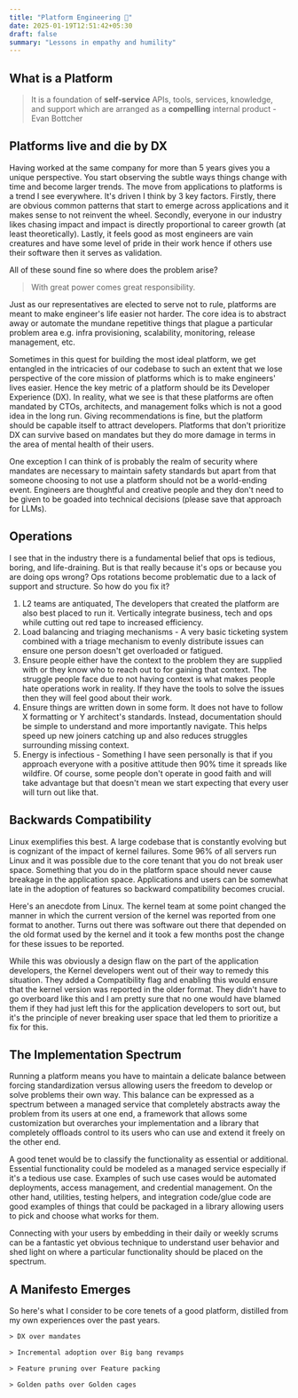 ```yaml
---
title: "Platform Engineering 💟"
date: 2025-01-19T12:51:42+05:30
draft: false
summary: "Lessons in empathy and humility"
---
```


## What is a Platform

> It is a foundation of **self-service** APIs, tools, services, knowledge, and support which are arranged as a **compelling** internal product - Evan Bottcher 

## Platforms live and die by DX
Having worked at the same company for more than 5 years gives you a unique perspective. You start observing the subtle ways things change with time
and become larger trends. The move from applications to platforms is a trend I see everywhere. It's driven I think by 3 key factors. Firstly, 
there are obvious common patterns that start to emerge across applications and it makes sense to not reinvent the wheel. Secondly, everyone in our industry likes chasing impact and impact is directly proportional to career growth (at least theoretically). Lastly, it feels good as most engineers are vain creatures and have some level of pride in their work hence if others use their software then it serves as validation.

All of these sound fine so where does the problem arise? 
> With great power comes great responsibility.

Just as our representatives are elected to serve not to rule, platforms are meant to make engineer's life easier not harder. The core idea is to abstract away or automate the mundane repetitive things that plague a particular problem area e.g. infra provisioning, scalability, monitoring, release management, etc.

Sometimes in this quest for building the most ideal platform, we get entangled in the intricacies of our codebase to such an extent that we lose perspective of the core mission of platforms which is to make engineers' lives easier. Hence the key metric of a platform should be its Developer Experience (DX). In reality, what we see is that these platforms are often mandated by CTOs, architects, and management folks which is not a good idea in the long run. Giving recommendations is fine, but the platform should be capable itself to attract developers. Platforms that don't prioritize DX can survive based on mandates but they do more damage in terms in the area of mental health of their users.

One exception I can think of is probably the realm of security where mandates are necessary to maintain safety standards but apart from that someone choosing to not use a platform should not be a world-ending event. Engineers are thoughtful and creative people and they don't need to be given to be goaded into technical decisions (please save that approach for LLMs).


## Operations 
I see that in the industry there is a fundamental belief that ops is tedious, boring, and life-draining. But is that really because it's ops or because you are doing ops wrong? Ops rotations become problematic due to a lack of support and structure. So how do you fix it? 
1. L2 teams are antiquated, The developers that created the platform are also best placed to run it. Vertically integrate business, tech and ops while cutting out red tape to increased efficiency.
2. Load balancing and triaging mechanisms - A very basic ticketing system combined with a triage mechanism to evenly distribute issues can ensure one person doesn't get overloaded or fatigued.
3. Ensure people either have the context to the problem they are supplied with or they know who to reach out to for gaining that context. The struggle people face due to not having context is what makes people hate operations work in reality. If they have the tools to solve the issues then they will feel good about their work.
4. Ensure things are written down in some form. It does not have to follow X formatting or Y architect's standards. Instead, documentation should be simple to understand and more importantly navigate. This helps speed up new joiners catching up and also reduces struggles surrounding missing context.
5. Energy is infectious - Something I have seen personally is that if you approach everyone with a positive attitude then 90% time it spreads like wildfire. Of course, some people don't operate in good faith and will take advantage but that doesn't mean we start expecting that every user will turn out like that.

## Backwards Compatibility
Linux exemplifies this best. A large codebase that is constantly evolving but is cognizant of the impact of kernel failures. Some 96% of all servers run Linux and it was possible due to the core tenant that you do not break user space. Something that you do in the platform space should never cause breakage in the application space. Applications and users can be somewhat late in the adoption of features so backward compatibility becomes crucial. 

Here's an anecdote from Linux. The kernel team at some point changed the manner in which the current version of the kernel was reported from one format to another. Turns out there was software out there that depended on the old format used by the kernel and it took a few months post the change for these issues to be reported. 

While this was obviously a design flaw on the part of the application developers, the Kernel developers went out of their way to remedy this situation.
They added a Compatibility flag and enabling this would ensure that the kernel version was reported in the older format. They didn't have to go overboard like this and I am pretty sure that no one would have blamed them if they had just left this for the application developers to sort out, but it's the principle of never breaking user space that led them to prioritize a fix for this.

## The Implementation Spectrum
Running a platform means you have to maintain a delicate balance between forcing standardization versus allowing users the freedom to develop or solve problems their own way. This balance can be expressed as a spectrum between a managed service that completely abstracts away the problem from its users at one end, a framework that allows some customization but overarches your implementation and a library that completely offloads control to its users who can use and extend it freely on the other end.

A good tenet would be to classify the functionality as essential or additional. Essential functionality could be modeled as a managed service especially if it's a tedious use case. Examples of such use cases would be automated deployments, access management, and credential management.
On the other hand, utilities, testing helpers, and integration code/glue code are good examples of things that could be packaged in a library allowing users to pick and choose what works for them.

Connecting with your users by embedding in their daily or weekly scrums can be a fantastic yet obvious technique to understand user behavior and shed light on where a particular functionality should be placed on the spectrum.


## A Manifesto Emerges
So here's what I consider to be core tenets of a good platform, distilled from my own experiences over the past years.

```html
> DX over mandates

> Incremental adoption over Big bang revamps

> Feature pruning over Feature packing

> Golden paths over Golden cages
```

